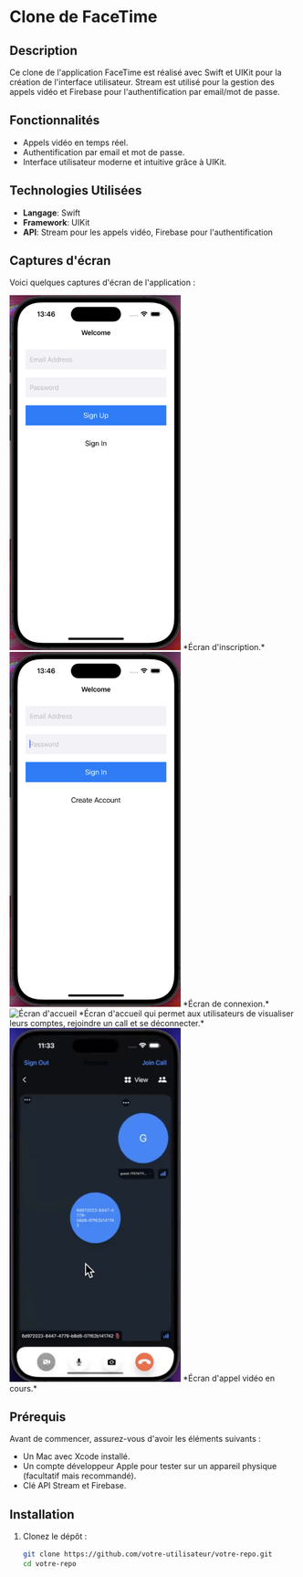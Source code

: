 # Clone de FaceTime

## Description
Ce clone de l'application FaceTime est réalisé avec Swift et UIKit pour la création de l'interface utilisateur. Stream est utilisé pour la gestion des appels vidéo et Firebase pour l'authentification par email/mot de passe.

## Fonctionnalités
- Appels vidéo en temps réel.
- Authentification par email et mot de passe.
- Interface utilisateur moderne et intuitive grâce à UIKit.

## Technologies Utilisées
- **Langage**: Swift
- **Framework**: UIKit
- **API**: Stream pour les appels vidéo, Firebase pour l'authentification

## Captures d'écran

Voici quelques captures d'écran de l'application :

<img src="screenshots/signup.png" alt="Écran d'inscriptions" width="300"/>
*Écran d'inscription.*

<img src="screenshots/signin.png" alt="Écran de connexion" width="300"/>
*Écran de connexion.*

<img src="screenshots/joincal.png" alt="Écran d'accueil" width="300"/>
*Écran d'accueil qui permet aux utilisateurs de visualiser leurs comptes, rejoindre un call et se déconnecter.*

<img src="screenshots/call.png" alt="Écran d'appel" width="300"/>
*Écran d'appel vidéo en cours.*

## Prérequis
Avant de commencer, assurez-vous d'avoir les éléments suivants :
- Un Mac avec Xcode installé.
- Un compte développeur Apple pour tester sur un appareil physique (facultatif mais recommandé).
- Clé API Stream et Firebase.

## Installation

1. Clonez le dépôt :
   ```sh
   git clone https://github.com/votre-utilisateur/votre-repo.git
   cd votre-repo
